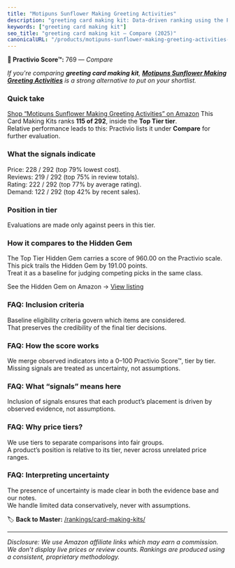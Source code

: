 ```yaml
---
title: "Motipuns Sunflower Making Greeting Activities"
description: "greeting card making kit: Data-driven ranking using the Practivio Score™. Positioned by quality, value, demand, findability, momentum."
keywords: ["greeting card making kit"]
seo_title: "greeting card making kit — Compare (2025)"
canonicalURL: "/products/motipuns-sunflower-making-greeting-activities-B0D4DLPRDQ/"
---
```


**🛒 Practivio Score™:** 769 — _Compare_


*If you're comparing **greeting card making kit**, **[Motipuns Sunflower Making Greeting Activities](https://www.amazon.com/dp/B0D4DLPRDQ?tag=practivio-20)** is a strong alternative to put on your shortlist.*
### Quick take
[Shop “Motipuns Sunflower Making Greeting Activities” on Amazon](https://www.amazon.com/dp/B0D4DLPRDQ?tag=practivio-20)
This Card Making Kits ranks **115 of 292**, inside the **Top Tier tier**.  
Relative performance leads to this: Practivio lists it under **Compare** for further evaluation.

### What the signals indicate
Price: 228 / 292 (top 79% lowest cost).  
Reviews: 219 / 292 (top 75% in review totals).  
Rating: 222 / 292 (top 77% by average rating).  
Demand: 122 / 292 (top 42% by recent sales).

### Position in tier
Evaluations are made only against peers in this tier.

### How it compares to the Hidden Gem
The Top Tier Hidden Gem carries a score of 960.00 on the Practivio scale.  
This pick trails the Hidden Gem by 191.00 points.  
Treat it as a baseline for judging competing picks in the same class.  

See the Hidden Gem on Amazon → [View listing](https://www.amazon.com/dp/B0742JVGND?tag=practivio-20)

### FAQ: Inclusion criteria
Baseline eligibility criteria govern which items are considered.  
That preserves the credibility of the final tier decisions.

### FAQ: How the score works
We merge observed indicators into a 0–100 Practivio Score™, tier by tier.  
Missing signals are treated as uncertainty, not assumptions.

### FAQ: What “signals” means here
Inclusion of signals ensures that each product’s placement is driven by observed evidence, not assumptions.

### FAQ: Why price tiers?
We use tiers to separate comparisons into fair groups.  
A product’s position is relative to its tier, never across unrelated price ranges.

### FAQ: Interpreting uncertainty
The presence of uncertainty is made clear in both the evidence base and our notes.  
We handle limited data conservatively, never with assumptions.

<!-- Missing template for Compare/CompareWithinPriceClass -->


🏷️ **Back to Master:** [/rankings/card-making-kits/](/rankings/card-making-kits/)

---
_Disclosure: We use Amazon affiliate links which may earn a commission. We don’t display live prices or review counts. Rankings are produced using a consistent, proprietary methodology._
